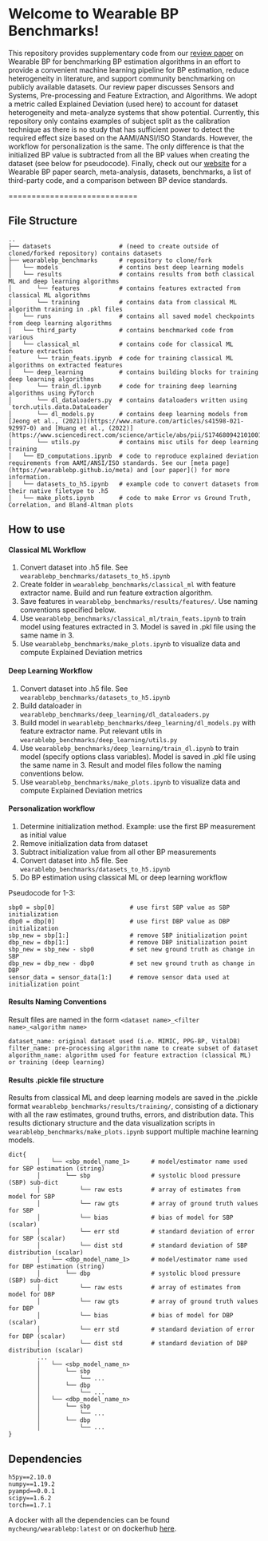 # Welcome to Wearable BP Benchmarks!

This repository provides supplementary code from our [review paper]() on Wearable BP for benchmarking BP estimation algorithms in an effort to provide a convenient machine learning pipeline for BP estimation, reduce heterogeneity in literature, and support community benchmarking on publicly available datasets.  Our review paper discusses Sensors and Systems, Pre-processing and Feature Extraction, and Algorithms. We adopt a metric called Explained Deviation (used here) to account for dataset heterogeneity and meta-analyze systems that show potential. Currently, this repository only contains examples of subject split as the calibration technique as there is no study that has sufficient power to detect the required effect size based on the AAMI/ANSI/ISO Standards. However, the workflow for personalization is the same. The only difference is that the initialized BP value is subtracted from all the BP values when creating the dataset (see below for pseudocode). Finally, check out our [website](https://wearablebp.github.io) for a Wearable BP paper search, meta-analysis, datasets, benchmarks, a list of third-party code, and a comparison between BP device standards.

============================

## File Structure
    ..
    ├── datasets                   # (need to create outside of cloned/forked repository) contains datasets
    ├── wearablebp_benchmarks      # repository to clone/fork
    │   └── models                 # contins best deep learning models
    │   └── results                # contains results from both classical ML and deep learning algorithms
    │       └── features           # contains features extracted from classical ML algorithms
    │       └── training           # contains data from classical ML algorithm training in .pkl files
    │   └── runs                   # contains all saved model checkpoints from deep learning algorithms
    │   └── third_party            # contains benchmarked code from various
    │   └── classical_ml           # contains code for classical ML feature extraction
    │       └── train_feats.ipynb  # code for training classical ML algorithms on extracted features
    │   └── deep_learning          # contains building blocks for training deep learning algorithms
    │       └── train_dl.ipynb     # code for training deep learning algorithms using PyTorch
    │       └── dl_dataloaders.py  # contains dataloaders written using `torch.utils.data.DataLoader`
    │       └── dl_models.py       # contains deep learning models from [Jeong et al., (2021)](https://www.nature.com/articles/s41598-021-92997-0) and [Huang et al., (2022)](https://www.sciencedirect.com/science/article/abs/pii/S1746809421010016)
    │       └── utils.py           # contains misc utils for deep learning training
    │   └── ED_computations.ipynb  # code to reproduce explained deviation requirements from AAMI/ANSI/ISO standards. See our [meta page](https://wearablebp.github.io/meta) and [our paper]() for more information.
    │   └── datasets_to_h5.ipynb   # example code to convert datasets from their native filetype to .h5 
    │   └── make_plots.ipynb       # code to make Error vs Ground Truth, Correlation, and Bland-Altman plots

## How to use

#### Classical ML Workflow

1. Convert dataset into .h5 file. See `wearablebp_benchmarks/datasets_to_h5.ipynb`
2. Create folder in `wearablebp_benchmarks/classical_ml` with feature extractor name. Build and run feature extraction algorithm.
3. Save features in `wearablebp_benchmarks/results/features/`. Use naming conventions specified below.
4. Use `wearablebp_benchmarks/classical_ml/train_feats.ipynb` to train model using features extracted in 3. Model is saved in .pkl file using the same name in 3.
5. Use `wearablebp_benchmarks/make_plots.ipynb` to visualize data and compute Explained Deviation metrics

#### Deep Learning Workflow
1. Convert dataset into .h5 file. See `wearablebp_benchmarks/datasets_to_h5.ipynb`
2. Build dataloader in `wearablebp_benchmarks/deep_learning/dl_dataloaders.py`
3. Build model in `wearablebp_benchmarks/deep_learning/dl_models.py` with feature extractor name. Put relevant utils in `wearablebp_benchmarks/deep_learning/utils.py`
4. Use `wearablebp_benchmarks/deep_learning/train_dl.ipynb` to train model (specify options class variables). Model is saved in .pkl file using the same name in 3. Result and model files follow the naming conventions below.
5. Use `wearablebp_benchmarks/make_plots.ipynb` to visualize data and compute Explained Deviation metrics

#### Personalization workflow

1. Determine initialization method. Example: use the first BP measurement as initial value
2. Remove initialization data from dataset
3. Subtract initialization value from all other BP measurements
4. Convert dataset into .h5 file. See `wearablebp_benchmarks/datasets_to_h5.ipynb`
5. Do BP estimation using classical ML or deep learning workflow

Pseudocode for 1-3:
```
sbp0 = sbp[0]                     # use first SBP value as SBP initialization
dbp0 = dbp[0]                     # use first DBP value as DBP initialization
sbp_new = sbp[1:]                 # remove SBP initialization point
dbp_new = dbp[1:]                 # remove DBP initialization point
sbp_new = sbp_new - sbp0          # set new ground truth as change in SBP
dbp_new = dbp_new - dbp0          # set new ground truth as change in DBP
sensor_data = sensor_data[1:]     # remove sensor data used at initialization point
```

#### Results Naming Conventions

Result files are named in the form `<dataset name>_<filter name>_<algorithm name>`

```
dataset_name: original dataset used (i.e. MIMIC, PPG-BP, VitalDB)
filter_name: pre-processing algorithm name to create subset of dataset
algorithm_name: algorithm used for feature extraction (classical ML) or training (deep learning)
```

#### Results .pickle file structure

Results from classical ML and deep learning models are saved in the .pickle format `wearablebp_benchmarks/results/training/`, consisting of a dictionary with all the raw estimates, ground truths, errors, and distribution data. This results dictionary structure and the data visualization scripts in `wearablebp_benchmarks/make_plots.ipynb` support multiple machine learning models.

    dict{
            │   └── <sbp_model_name_1>      # model/estimator name used for SBP estimation (string)
            │       └── sbp                 # systolic blood pressure (SBP) sub-dict
            │           └── raw ests        # array of estimates from model for SBP
            │           └── raw gts         # array of ground truth values for SBP
            │           └── bias            # bias of model for SBP (scalar)
            │           └── err std         # standard deviation of error for SBP (scalar)
            │           └── dist std        # standard deviation of SBP distribution (scalar)
            │   └── <dbp_model_name_1>      # model/estimator name used for DBP estimation (string)
            │       └── dbp                 # systolic blood pressure (SBP) sub-dict
            │           └── raw ests        # array of estimates from model for DBP
            │           └── raw gts         # array of ground truth values for DBP
            │           └── bias            # bias of model for DBP (scalar)
            │           └── err std         # standard deviation of error for DBP (scalar)
            │           └── dist std        # standard deviation of DBP distribution (scalar)
            ...
            │   └── <sbp_model_name_n>
            │       └── sbp
            │           └── ...
            │       └── dbp
            │           └── ...
            │   └── <dbp_model_name_n>
            │       └── sbp
            │           └── ...
            │       └── dbp
            │           └── ...
    }

## Dependencies

```
h5py==2.10.0
numpy==1.19.2
pyampd==0.0.1
scipy==1.6.2
torch==1.7.1
```

A docker with all the dependencies can be found `mycheung/wearablebp:latest` or on dockerhub [here](https://hub.docker.com/repository/docker/mycheung/wearablebp/general). 